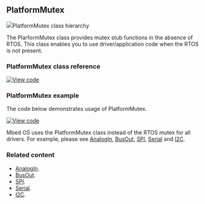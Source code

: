 ## PlatformMutex

<span class="images">![](https://os.mbed.com/docs/v5.9/mbed-os-api-doxy/class_platform_mutex.png)<span>PlatformMutex class hierarchy</span></span>

The PlarformMutex class provides mutex stub functions in the absence of RTOS. This class enables you to use driver/application code when the RTOS is not present.

### PlatformMutex class reference

[![View code](https://www.mbed.com/embed/?type=library)](http://os.mbed.com/docs/v5.9/mbed-os-api-doxy/class_platform_mutex.html)

### PlatformMutex example

The code below demonstrates usage of PlatformMutex.

[![View code](https://www.mbed.com/embed/?url=https://os.mbed.com/teams/mbed_example/code/mbed-os-example-platform-mutex/)](https://os.mbed.com/teams/mbed_example/code/mbed-os-example-platform-mutex/file/2084d9e90526/main.cpp)

Mbed OS uses the PlatformMutex class instead of the RTOS mutex for all drivers. For example, please see [AnalogIn](/docs/v5.9/reference/analogin.html), [BusOut](/docs/v5.9/reference/busout.html), [SPI](/docs/v5.9/reference/spi.html), [Serial](/docs/v5.9/reference/serial.html) and [I2C](/docs/v5.9/reference/i2c.html).

### Related content

- [AnalogIn](/docs/v5.9/reference/analogin.html).
- [BusOut](/docs/v5.9/reference/busout.html).
- [SPI](/docs/v5.9/reference/spi.html).
- [Serial](/docs/v5.9/reference/serial.html).
- [I2C](/docs/v5.9/reference/i2c.html).
